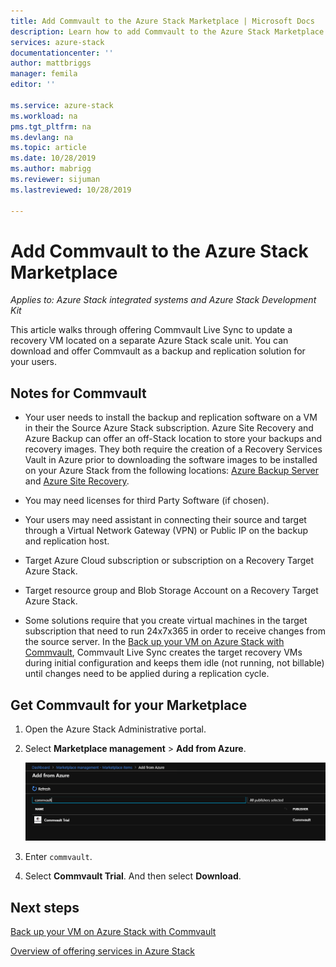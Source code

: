 ```yaml
---
title: Add Commvault to the Azure Stack Marketplace | Microsoft Docs
description: Learn how to add Commvault to the Azure Stack Marketplace.
services: azure-stack
documentationcenter: ''
author: mattbriggs
manager: femila
editor: ''

ms.service: azure-stack
ms.workload: na
pms.tgt_pltfrm: na
ms.devlang: na
ms.topic: article
ms.date: 10/28/2019
ms.author: mabrigg
ms.reviewer: sijuman
ms.lastreviewed: 10/28/2019

---
```


# Add Commvault to the Azure Stack Marketplace

*Applies to: Azure Stack integrated systems and Azure Stack Development Kit*

This article walks through offering Commvault Live Sync to update a recovery VM located on a separate Azure Stack scale unit. You can download and offer Commvault as a backup and replication solution for your users. 

## Notes for Commvault

- Your user needs to install the backup and replication software on a VM in their the Source Azure Stack subscription. Azure Site Recovery and Azure Backup can offer an off-Stack location to store your backups and recovery images. They both require the creation of a Recovery Services Vault in Azure prior to downloading the software images to be installed on your Azure Stack from the following locations: [Azure Backup Server](https://go.microsoft.com/fwLink/?LinkId=626082&clcid=0x0409) and [Azure Site Recovery](https://aka.ms/unifiedinstaller_eus).  
    
- You may need licenses for third Party Software (if chosen).
- Your users may need assistant in connecting their source and target through a Virtual Network Gateway (VPN) or Public IP on the backup and replication host.
- Target Azure Cloud subscription or subscription on a Recovery Target Azure Stack.
- Target resource group and Blob Storage Account on a Recovery Target Azure Stack.
- Some solutions require that you create virtual machines in the target subscription that need to run 24x7x365 in order to receive changes from the source server. In the [Back up your VM on Azure Stack with Commvault](../user/azure-stack-network-howto-backup-commvault.md), Commvault Live Sync creates the target recovery VMs during initial configuration and keeps them idle (not running, not billable) until changes need to be applied during a replication cycle.


## Get Commvault for your Marketplace

1. Open the Azure Stack Administrative portal.
2. Select **Marketplace management** > **Add from Azure**.

    ![Commvault for Azure Stack](./media/azure-stack-network-offer-backup-commvault/get-commvault-for-marketplace.png)

3. Enter `commvault`.
4. Select **Commvault Trial**. And then select **Download**.


## Next steps

[Back up your VM on Azure Stack with Commvault](../user/azure-stack-network-howto-backup-commvault.md)

[Overview of offering services in Azure Stack](service-plan-offer-subscription-overview.md)
